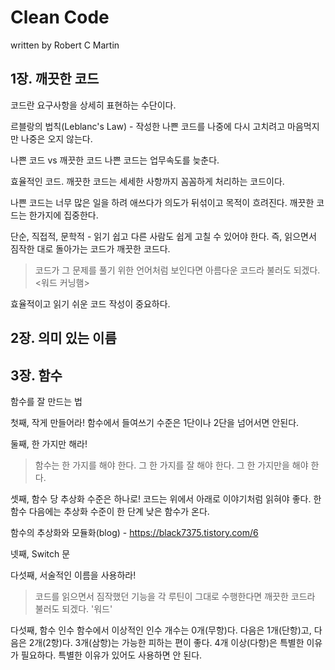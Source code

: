 # Clean Code
written by Robert C Martin

## 1장. 깨끗한 코드
코드란 요구사항을 상세히 표현하는 수단이다.

르블랑의 법칙(Leblanc's Law) - 작성한 나쁜 코드를 나중에 다시 고치려고 마음먹지만 나중은 오지 않는다.

나쁜 코드 vs 깨끗한 코드
나쁜 코드는 업무속도를 늦춘다.

효율적인 코드. 깨끗한 코드는 세세한 사항까지 꼼꼼하게 처리하는 코드이다.

나쁜 코드는 너무 많은 일을 하려 애쓰다가 의도가 뒤섞이고 목적이 흐려진다. 깨끗한 코드는 한가지에 집중한다.

단순, 직접적, 문학적 - 읽기 쉽고 다른 사람도 쉽게 고칠 수 있어야 한다.
즉, 읽으면서 짐작한 대로 돌아가는 코드가 깨끗한 코드다.
> 코드가 그 문제를 풀기 위한 언어처럼 보인다면 아름다운 코드라 불러도 되겠다. <워드 커닝햄>

효율적이고 읽기 쉬운 코드 작성이 중요하다.

## 2장. 의미 있는 이름

## 3장. 함수
함수를 잘 만드는 법

첫째, 작게 만들어라!
함수에서 들여쓰기 수준은 1단이나 2단을 넘어서면 안된다.

둘째, 한 가지만 해라!
> 함수는 한 가지를 해야 한다. 그 한 가지를 잘 해야 한다. 그 한 가지만을 해야 한다.

셋째, 함수 당 추상화 수준은 하나로!
코드는 위에서 아래로 이야기처럼 읽혀야 좋다. 한 함수 다음에는 추상화 수준이 한 단계 낮은 함수가 온다.

함수의 추상화와 모듈화(blog) - https://black7375.tistory.com/6 <br>


넷째, Switch 문

다섯째, 서술적인 이름을 사용하라!
> 코드를 읽으면서 짐작했던 기능을 각 루틴이 그대로 수행한다면 깨끗한 코드라 불러도 되겠다. '워드'

다섯째, 함수 인수
함수에서 이상적인 인수 개수는 0개(무항)다. 다음은 1개(단항)고, 다음은 2개(2항)다. 3개(삼항)는 가능한 피하는 편이 좋다.
4개 이상(다항)은 특별한 이유가 필요하다. 특별한 이유가 있어도 사용하면 안 된다.

